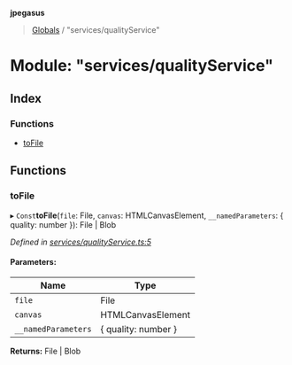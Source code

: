 **jpegasus**

> [Globals](../README.md) / "services/qualityService"

# Module: "services/qualityService"

## Index

### Functions

* [toFile](_services_qualityservice_.md#tofile)

## Functions

### toFile

▸ `Const`**toFile**(`file`: File, `canvas`: HTMLCanvasElement, `__namedParameters`: { quality: number  }): File \| Blob

*Defined in [services/qualityService.ts:5](https://github.com/TonyBrobston/jpegasus/blob/bd47fa0/src/services/qualityService.ts#L5)*

#### Parameters:

Name | Type |
------ | ------ |
`file` | File |
`canvas` | HTMLCanvasElement |
`__namedParameters` | { quality: number  } |

**Returns:** File \| Blob
